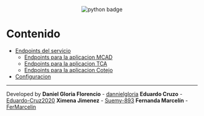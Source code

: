 <div align="center">

![python badge](readme_files/python-badge.png)

</div>

Contenido
================
*   [Endpoints del servicio](./endpoints.md/#ednpoints)
    *   [Endpoints para la aplicacion MCAD](./endpoints.md/#mcad)
    *   [Endpoints para la aplicacion TCA](./endpoints.md/#html)
    *   [Endpoints para la aplicacion Cotejo](./endpoints.md/#cotejo)
*   [Configuracion](./setting.md/#settings)
* * *

Developed by 
   **Daniel Gloria Florencio** - [dannielgloria](https://github.com/dannielgloria)
   **Eduardo Cruzo** - [Eduardo-Cruz2020](https://github.com/Eduardo-Cruz2020)
   **Ximena Jimenez** - [Suemy-893](https://github.com/Suemy-893)
   **Fernanda Marcelín** - [FerMarcelin](https://github.com/FerMarcelin)
